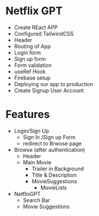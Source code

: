 # Netflix GPT

- Create REact APP
- Configured TailwindCSS
- Header
- Routing of App
- Login form
- Sign up form
- Form validation
- useRef Hook
- Firebase setup
- Deploying our app to production
- Create Signup User Account


# Features

- Login/Sign Up
    - Sign In /Sign up Form
    - redirect to Brwose page 
- Browse (after authentication)
    - Header
    - Main Movie
        - Trailer in Background
        - Title & Description
        - MovieSuggestions
            - MovieLists
- NetflixGPT
    - Search Bar
    - Movie Suggestions